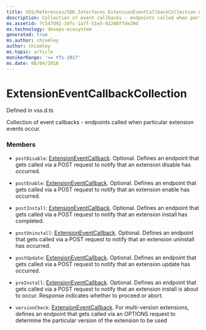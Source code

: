 ```yaml
---
title: VSS/References/SDK.Interfaces ExtensionEventCallbackCollection API | Extensions for Azure DevOps Services
description: Collection of event callbacks - endpoints called when particular extension events occur.
ms.assetid: 7c547d92-34fc-1a7f-51e5-92288ffde29d
ms.technology: devops-ecosystem
generated: true
ms.author: chcomley
author: chcomley
ms.topic: article
monikerRange: '>= tfs-2017'
ms.date: 08/04/2016
---
```


# ExtensionEventCallbackCollection

Defined in vss.d.ts

Collection of event callbacks - endpoints called when particular extension events occur.

### Members

* `postDisable`: [ExtensionEventCallback](../../../VSS/References/SDK_Interfaces/ExtensionEventCallback.md). Optional. Defines an endpoint that gets called via a POST request to notify that an extension disable has occurred.

* `postEnable`: [ExtensionEventCallback](../../../VSS/References/SDK_Interfaces/ExtensionEventCallback.md). Optional. Defines an endpoint that gets called via a POST request to notify that an extension enable has occurred.

* `postInstall`: [ExtensionEventCallback](../../../VSS/References/SDK_Interfaces/ExtensionEventCallback.md). Optional. Defines an endpoint that gets called via a POST request to notify that an extension install has completed.

* `postUninstall`: [ExtensionEventCallback](../../../VSS/References/SDK_Interfaces/ExtensionEventCallback.md). Optional. Defines an endpoint that gets called via a POST request to notify that an extension uninstall has occurred.

* `postUpdate`: [ExtensionEventCallback](../../../VSS/References/SDK_Interfaces/ExtensionEventCallback.md). Optional. Defines an endpoint that gets called via a POST request to notify that an extension update has occurred.

* `preInstall`: [ExtensionEventCallback](../../../VSS/References/SDK_Interfaces/ExtensionEventCallback.md). Optional. Defines an endpoint that gets called via a POST request to notify that an extension install is about to occur. Response indicates whether to proceed or abort.

* `versionCheck`: [ExtensionEventCallback](../../../VSS/References/SDK_Interfaces/ExtensionEventCallback.md). For multi-version extensions, defines an endpoint that gets called via an OPTIONS request to determine the particular version of the extension to be used
